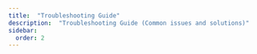 ```yaml
---
title:  "Troubleshooting Guide"
description:  "Troubleshooting Guide (Common issues and solutions)"
sidebar:
  order: 2
---
```

